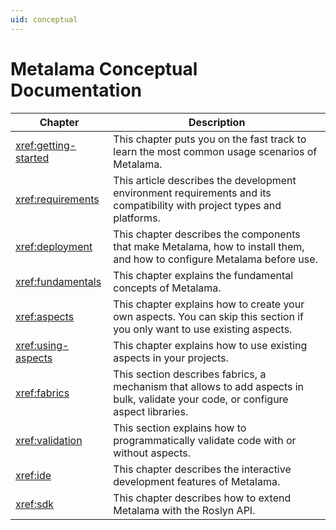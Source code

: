 ```yaml
---
uid: conceptual
---
```

# Metalama Conceptual Documentation


| Chapter              | Description                                                                                                              |
|----------------------|--------------------------------------------------------------------------------------------------------------------------|
| <xref:getting-started> | This chapter puts you on the fast track to learn the most common usage scenarios of Metalama. |
| <xref:requirements> | This article describes the development environment requirements and its compatibility with project types and platforms.
| <xref:deployment>    | This chapter describes the components that make Metalama, how to install them, and how to configure Metalama before use. |
| <xref:fundamentals>    | This chapter explains the fundamental concepts of Metalama. |
| <xref:aspects> | This chapter explains how to create your own aspects. You can skip this section if you only want to use existing aspects. |
| <xref:using-aspects> | This chapter explains how to use existing aspects in your projects. |
| <xref:fabrics>    | This section describes fabrics, a mechanism that allows to add aspects in bulk, validate your code, or configure aspect libraries. |
| <xref:validation>    | This section explains how to programmatically validate code with or without aspects. |
| <xref:ide> | This chapter describes the interactive development features of Metalama. |
| <xref:sdk> | This chapter describes how to extend Metalama with the Roslyn API.

